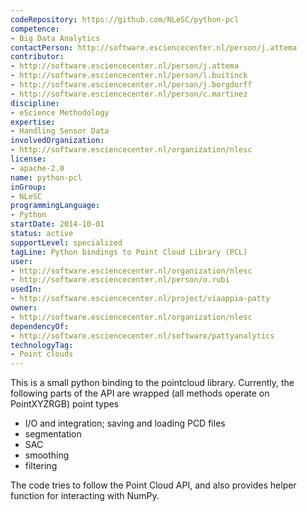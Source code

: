```yaml
---
codeRepository: https://github.com/NLeSC/python-pcl
competence:
- Big Data Analytics
contactPerson: http://software.esciencecenter.nl/person/j.attema
contributor:
- http://software.esciencecenter.nl/person/j.attema
- http://software.esciencecenter.nl/person/l.buitinck
- http://software.esciencecenter.nl/person/j.borgdorff
- http://software.esciencecenter.nl/person/c.martinez
discipline:
- eScience Methodology
expertise:
- Handling Sensor Data
involvedOrganization:
- http://software.esciencecenter.nl/organization/nlesc
license:
- apache-2.0
name: python-pcl
inGroup:
- NLeSC
programmingLanguage:
- Python
startDate: 2014-10-01
status: active
supportLevel: specialized
tagLine: Python bindings to Point Cloud Library (PCL)
user:
- http://software.esciencecenter.nl/organization/nlesc
- http://software.esciencecenter.nl/person/o.rubi
usedIn:
- http://software.esciencecenter.nl/project/viaappia-patty
owner: 
- http://software.esciencecenter.nl/organization/nlesc
dependencyOf:
- http://software.esciencecenter.nl/software/pattyanalytics
technologyTag:
- Point clouds
---
```

This is a small python binding to the pointcloud library. Currently, the following parts of the API are wrapped (all methods operate on PointXYZRGB) point types

- I/O and integration; saving and loading PCD files
- segmentation
- SAC
- smoothing
- filtering

The code tries to follow the Point Cloud API, and also provides helper function for interacting with NumPy.


